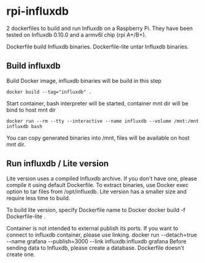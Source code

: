 # rpi-influxdb
2 dockerfiles to build and run Influxdb on a Raspberry Pi. They have been tested on Influxdb 0.10.0 and a armv6l chip (rpi A+/B+).

Dockerfile build Influxdb binaries. Dockerfile-lite untar Influxdb binaries.

## Build influxdb
Build Docker image, influxdb binaries will be build in this step
    
    docker build --tag="influxdb" .

Start container, bash interpreter will be started, container mnt dir will be bind to host mnt dir

    docker run --rm --tty --interactive --name influxdb --volume /mnt:/mnt influxdb bash

You can copy generated binaries into /mnt, files will be available on host mnt dir.

## Run influxdb / Lite version
Lite version uses a compiled Influxdb archive. If you don't have one, please compile it using default Dockerfile. To extract binaries, use Docker exec option to tar files from /opt/influxdb.
Lite version has a smaller size and require less time to build.

To build lite version, specify Dockerfile name to Docker
    docker build -f Dockerfile-lite .

Container is not intended to external publish its ports. If you want to connect to influxdb container, please use linking.
    docker run --detach=true --name grafana --publish=3000 --link influxdb:influxdb grafana
Before sending data to Influxdb, please create a database. Dockerfile doesn't create one.
